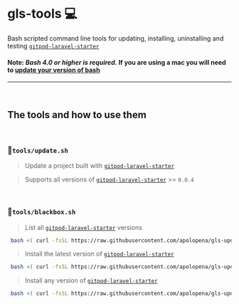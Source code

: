 # gls-tools  💻
Bash scripted command line tools for updating, installing, uninstalling and testing [`gitpod-laravel-starter`](https://github.com/apolopena/gitpod-laravel-starter)
#### Note: _Bash 4.0 or higher is required._ If you are using a mac you will need to [update your version of bash](https://clubmate.fi/upgrade-to-bash-4-in-mac-os-x)
<hr>

<br />

## The tools and how to use them

<br />

### 📜`tools/update.sh`


> Update a project built with [`gitpod-laravel-starter`](https://github.com/apolopena/gitpod-laravel-starter)

> Supports all versions of [`gitpod-laravel-starter`](https://github.com/apolopena/gitpod-laravel-starter) >= `0.0.4`

<br />

### 📜`tools/blackbox.sh`
> List all [`gitpod-laravel-starter`](https://github.com/apolopena/gitpod-laravel-starter) versions 
```bash
 bash <( curl -fsSL https://raw.githubusercontent.com/apolopena/gls-updater/main/tools/blackbox.sh ) gls version-list
 ```
 > Install the latest version of [`gitpod-laravel-starter`](https://github.com/apolopena/gitpod-laravel-starter)
```bash
 bash <( curl -fsSL https://raw.githubusercontent.com/apolopena/gls-updater/main/tools/blackbox.sh ) gls install-latest
 ```
> Install any version of [`gitpod-laravel-starter`](https://github.com/apolopena/gitpod-laravel-starter)
```bash
 bash <( curl -fsSL https://raw.githubusercontent.com/apolopena/gls-updater/main/tools/blackbox.sh ) gls install 1.4.0
 ```
